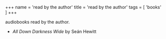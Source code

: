 +++
name = 'read by the author'
title = 'read by the author' 
tags = [
  'books'
]
+++

audiobooks read by the author.

- _All Down Darkness Wide_ by Seán Hewitt